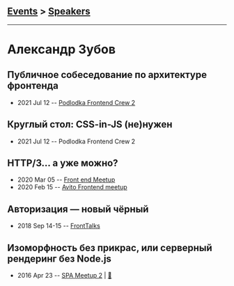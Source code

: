 ## [Events](../README.md) > [Speakers](../speakers.md)
---

# Александр Зубов

## Публичное собеседование по архитектуре фронтенда
- 2021 Jul 12 -- [Podlodka Frontend Crew 2](https://www.youtube.com/watch?v=VegNqfiS6k8)    
## Круглый стол: CSS-in-JS (не)нужен
- 2021 Jul 12 -- Podlodka Frontend Crew 2    
## HTTP&#x2F;3… а уже можно?
- 2020 Mar 05 -- [Front end Meetup](https://www.youtube.com/watch?v=WiaMtEKrKag)    
- 2020 Feb 15 -- [Avito Frontend meetup](https://www.youtube.com/watch?v=AcX2MIzrbi8&list=PLknJ4Vr6efQHUQ8x0wj7JYZSPufiIx89g&t=10370s)    
## Авторизация — новый чёрный
- 2018 Sep 14-15 -- [FrontTalks](https://events.yandex.ru/lib/talks/6357/)    
## Изоморфность без прикрас, или серверный рендеринг без Node.js
- 2016 Apr 23 -- [SPA Meetup 2](https://youtu.be/7Py5PKXsacU)  | [:notebook:](https://github.com/lahmatiy/moscow-spa-meetup-2/raw/master/pdf/server-side-rendering.pdf)  
